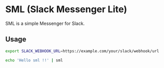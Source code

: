 # SML (Slack Messenger Lite)

SML is a simple Messenger for Slack.

## Usage

```bash
export SLACK_WEBHOOK_URL=https://example.com/your/slack/webhook/url

echo 'Hello sml !!' | sml
```
